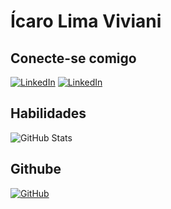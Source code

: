 # Ícaro Lima Viviani

## Conecte-se comigo
[![LinkedIn](https://img.shields.io/badge/instagram-4B0082?style=for-the-badge&logo=instagram)](https://www.instagram.com/icaroviviani/) [![LinkedIn](https://img.shields.io/badge/LinkedIn-4B0082?style=for-the-badge&logo=linkedin&logoColor=white)](https://www.linkedin.com/in/%C3%ADcaro-viviani-23b88120b/) 


## Habilidades
![GitHub Stats](https://github-readme-stats.vercel.app/api?username=icaroviviani&theme=transparent&bg_color=4B0082&border_color=30A3DC&show_icons=true&icon_color=30A3DC&title_color=E94D5F&text_color=FFF)

## Githube
[![GitHub](https://img.shields.io/badge/GitHub-4B0082?style=for-the-badge&logo=github&logoColor=white)](https://github.com/icaroviviani)

